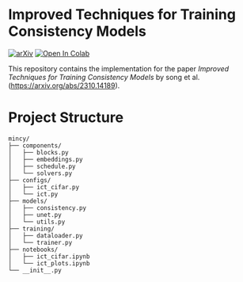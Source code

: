 # Improved Techniques for Training Consistency Models

[![arXiv](https://img.shields.io/badge/arXiv-2310.14189-b31b1b.svg)](https://arxiv.org/abs/2310.14189)
<a target="_blank" href="https://colab.research.google.com/github/leakedweights/mincy/blob/main/notebooks/ict_cifar.ipynb">
  <img src="https://colab.research.google.com/assets/colab-badge.svg" alt="Open In Colab"/>
</a>

This repository contains the implementation for the paper *Improved Techniques for Training Consistency Models* by song et al. (https://arxiv.org/abs/2310.14189).

# Project Structure

```
mincy/
├── components/
│   ├── blocks.py
│   ├── embeddings.py
│   ├── schedule.py
│   └── solvers.py
├── configs/
│   ├── ict_cifar.py
│   └── ict.py
├── models/
│   ├── consistency.py
│   ├── unet.py
│   └── utils.py
├── training/
│   ├── dataloader.py
│   └── trainer.py
├── notebooks/
│   ├── ict_cifar.ipynb
│   └── ict_plots.ipynb
└── __init__.py
```